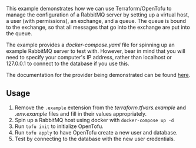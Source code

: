 This example demonstrates how we can use Terraform/OpenTofu to manage the configuration of a 
RabbitMQ server by setting up a virtual host, a user (with permissions), an exchange, and a queue.
The queue is bound to the exchange, so that all messages that go into the exchange are put into the
queue.

The example provides a *docker-compose.yaml* file for spinning up an example RabbitMQ server to 
test with. However, bear in mind that you will need to specify your computer's IP address, rather 
than localhost or 127.0.0.1 to connect to the database if you use this.


The documentation for the provider being demonstrated can be found 
[here](https://registry.terraform.io/providers/cyrilgdn/rabbitmq/latest/docs).


## Usage

1. Remove the `.example` extension from the *terraform.tfvars.example* and *.env.example* files
and fill in their values appropriately.
2. Spin up a RabbitMQ host using docker with `docker-compose up -d`
3. Run `tofu init` to initialize OpenTofu.
4. Run `tofu apply` to have OpenTofu create a new user and database.
5. Test by connecting to the database with the new user credentials.